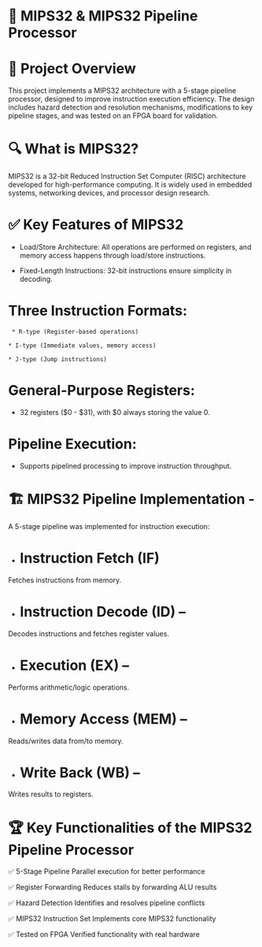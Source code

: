 # 📌 MIPS32 & MIPS32 Pipeline Processor
# 🚀 Project Overview

This project implements a MIPS32 architecture with a 5-stage pipeline processor, designed to improve instruction execution efficiency. The design includes hazard detection and resolution mechanisms, modifications to key pipeline stages, and was tested on an FPGA board for validation.

# 🔍 What is MIPS32?
MIPS32 is a 32-bit Reduced Instruction Set Computer (RISC) architecture developed for high-performance computing. It is widely used in embedded systems, networking devices, and processor design research.

# ✅ Key Features of MIPS32

* Load/Store Architecture: All operations are performed on registers, and memory access happens through load/store instructions.
  
* Fixed-Length Instructions: 32-bit instructions ensure simplicity in decoding.
  
 # Three Instruction Formats:

     * R-type (Register-based operations)
  
    * I-type (Immediate values, memory access)
  
    * J-type (Jump instructions)
  
 # General-Purpose Registers:
* 32 registers ($0 - $31), with $0 always storing the value 0.
  
 # Pipeline Execution:
* Supports pipelined processing to improve instruction throughput.

# 🏗️ MIPS32 Pipeline Implementation - 
A 5-stage pipeline was implemented for instruction execution:

* # Instruction Fetch (IF) 
 Fetches instructions from memory.

* # Instruction Decode (ID) – 
Decodes instructions and fetches register values.

* # Execution (EX) – 
Performs arithmetic/logic operations.

* # Memory Access (MEM) – 
Reads/writes data from/to memory.

* # Write Back (WB) – 
Writes results to registers.

# 🏆 Key Functionalities of the MIPS32 Pipeline Processor

✅ 5-Stage Pipeline	Parallel execution for better performance

✅ Register Forwarding	Reduces stalls by forwarding ALU results

✅ Hazard Detection	Identifies and resolves pipeline conflicts

✅ MIPS32 Instruction Set	Implements core MIPS32 functionality

✅ Tested on FPGA	Verified functionality with real hardware
